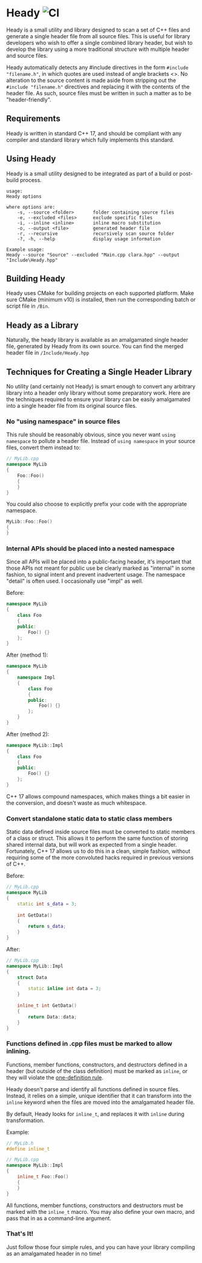 # Heady ![CI](https://github.com/JamesBoer/Heady/workflows/CI/badge.svg)
Heady is a small utility and library designed to scan a set of C++ files and generate a single header file from all source files.  This is useful for library developers who wish to offer a single combined library header, but wish to develop the library using a more traditional structure with multiple header and source files.

Heady automatically detects any #include directives in the form ```#include "filename.h"```, in which quotes are used instead of angle brackets <>.  No alteration to the source content is made aside from stripping out the ```#include "filename.h"``` directives and replacing it with the contents of the header file.  As such, source files must be written in such a matter as to be "header-friendly".

## Requirements
Heady is written in standard C++ 17, and should be compliant with any compiler and standard library which fully implements this standard.

## Using Heady
Heady is a small utility designed to be integrated as part of a build or post-build process.

```
usage:
Heady options

where options are:
    -s, --source <folder>       folder containing source files
    -e, --excluded <files>      exclude specific files
    -i, --inline <inline>       inline macro substitution
    -o, --output <file>         generated header file
    -r, --recursive             recursively scan source folder
    -?, -h, --help              display usage information

Example usage:
Heady --source "Source" --excluded "Main.cpp clara.hpp" --output "Include\Heady.hpp"
```

## Building Heady
Heady uses CMake for building projects on each supported platform.  Make sure CMake (minimum v10) is installed, then run the corresponding batch or script file in ```/Bin```.

## Heady as a Library
Naturally, the heady library is available as an amalgamated single header file, generated by Heady from its own source.  You can find the merged header file in ```/Include/Heady.hpp```

## Techniques for Creating a Single Header Library
No utility (and certainly not Heady) is smart enough to convert any arbitrary library into a header only library without some preparatory work.  Here are the techniques required to ensure your library can be easily amalgamated into a single header file from its original source files.

### No "using namespace" in source files
This rule should be reasonably obvious, since you never want ```using namespace``` to pollute a header file.  Instead of ```using namespace``` in your source files, convert them instead to:

``` c++
// MyLib.cpp
namespace MyLib
{
    Foo::Foo()
    {
    }
}
```

You could also choose to explicitly prefix your code with the appropriate namespace.

``` c++
MyLib::Foo::Foo()
{
}
```

### Internal APIs should be placed into a nested namespace
Since all APIs will be placed into a public-facing header, it's important that those APIs not meant for public use be clearly marked as "internal" in some fashion, to signal intent and prevent inadvertent usage.  The namespace "detail" is often used.  I occasionally use "impl" as well.

Before:

``` c++
namespace MyLib
{
    class Foo
    {
    public:
        Foo() {}
    };
} 
```

After (method 1):

``` c++
namespace MyLib
{
    namespace Impl
    {
        class Foo
        {
        public:
            Foo() {}
        };
    }
} 
```

After (method 2):

``` c++
namespace MyLib::Impl
{
    class Foo
    {
    public:
        Foo() {}
    };
} 
```

C++ 17 allows compound namespaces, which makes things a bit easier in the conversion, and doesn't waste as much whitespace.

### Convert standalone static data to static class members
Static data defined inside source files must be converted to static members of a class or struct.  This allows it to perform the same function of storing shared internal data, but will work as expected from a single header.  Fortunately, C++ 17 allows us to do this in a clean, simple fashion, without requiring some of the more convoluted hacks required in previous versions of C++.

Before:

``` c++
// MyLib.cpp
namespace MyLib
{
    static int s_data = 3;    
    
    int GetData()
    {
        return s_data;
    }
}
```

After:

``` c++
// MyLib.cpp  
namespace MyLib::Impl
{
    struct Data
    {
        static inline int data = 3;
    }
        
    inline_t int GetData()
    {
        return Data::data;
    }
}
```

### Functions defined in .cpp files must be marked to allow inlining.
Functions, member functions, constructors, and destructors defined in a header (but outside of the class definition) must be marked as ```inline```, or they will violate the [one-definition rule](https://en.wikipedia.org/wiki/One_Definition_Rule).

Heady doesn't parse and identify all functions defined in source files.  Instead, it relies on a simple, unique identifier that it can transform into the ```inline``` keyword when the files are moved into the amalgamated header file.

By default, Heady looks for ```inline_t```, and replaces it with ```inline``` during transformation.

Example:

``` c++
// MyLib.h
#define inline_t

// MyLib.cpp
namespace MyLib::Impl
{
    inline_t Foo::Foo()
    {
    }
}
```    
    
All functions, member functions, constructors and destructors must be marked with the ```inline_t``` macro.  You may also define your own macro, and pass that in as a command-line argument.
   
### That's It!
Just follow those four simple rules, and you can have your library compiling as an amalgamated header in no time!
